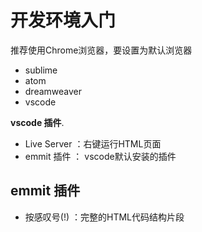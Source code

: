 # 开发环境入门

推荐使用Chrome浏览器，要设置为默认浏览器

- sublime
- atom
- dreamweaver
- vscode

**vscode 插件**.

- Live Server ：右键运行HTML页面
- emmit 插件 ： vscode默认安装的插件

## emmit 插件

- 按感叹号(!) ：完整的HTML代码结构片段
